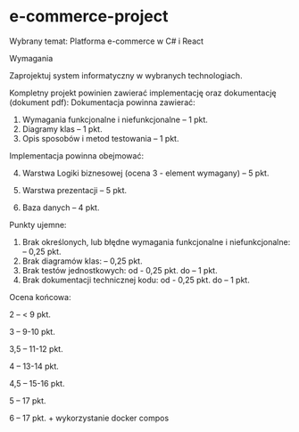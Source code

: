 # e-commerce-project
Wybrany temat: Platforma e-commerce w C# i React

Wymagania

Zaprojektuj system informatyczny w wybranych technologiach. 

Kompletny projekt powinien zawierać implementację oraz dokumentację (dokument pdf):
Dokumentacja powinna zawierać:
1. Wymagania funkcjonalne i niefunkcjonalne – 1 pkt.
2. Diagramy klas – 1 pkt.
3. Opis sposobów i metod testowania – 1 pkt.

Implementacja powinna obejmować:

4. Warstwa Logiki biznesowej (ocena 3 - element wymagany) – 5 pkt.

5. Warstwa prezentacji – 5 pkt.

6. Baza danych – 4 pkt.

Punkty ujemne:
1.	Brak określonych, lub błędne wymagania funkcjonalne i niefunkcjonalne: – 0,25 pkt.
2.	Brak diagramów klas: – 0,25 pkt.
3.	Brak testów jednostkowych: od - 0,25 pkt. do – 1 pkt.
4.	Brak dokumentacji technicznej kodu: od - 0,25 pkt. do – 1 pkt.

Ocena końcowa:

2    	– < 9 pkt.

3    	– 9-10 pkt.

3,5 	– 11-12 pkt.

4 	– 13-14 pkt.

4,5 	– 15-16 pkt.

5 	– 17 pkt.

6 	– 17 pkt. + wykorzystanie docker compos

